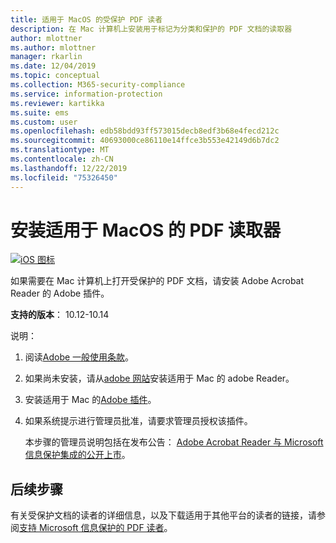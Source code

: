 ```yaml
---
title: 适用于 MacOS 的受保护 PDF 读者
description: 在 Mac 计算机上安装用于标记为分类和保护的 PDF 文档的读取器
author: mlottner
ms.author: mlottner
manager: rkarlin
ms.date: 12/04/2019
ms.topic: conceptual
ms.collection: M365-security-compliance
ms.service: information-protection
ms.reviewer: kartikka
ms.suite: ems
ms.custom: user
ms.openlocfilehash: edb58bdd93ff573015decb8edf3b68e4fecd212c
ms.sourcegitcommit: 40693000ce86110e14ffce3b553e42149d6b7dc2
ms.translationtype: MT
ms.contentlocale: zh-CN
ms.lasthandoff: 12/22/2019
ms.locfileid: "75326450"
---
```

# <a name="install-a-pdf-reader-for-macos"></a>安装适用于 MacOS 的 PDF 读取器

[![iOS 图标](../media/develop/ios-icon.png)](https://go.microsoft.com/fwlink/?linkid=2050049)

如果需要在 Mac 计算机上打开受保护的 PDF 文档，请安装 Adobe Acrobat Reader 的 Adobe 插件。

**支持的版本**： 10.12-10.14

说明：

1. 阅读[Adobe 一般使用条款](https://www.adobe.com/legal/terms.html)。

2. 如果尚未安装，请从[adobe 网站](https://www.adobe.com/)安装适用于 Mac 的 adobe Reader。

3. 安装适用于 Mac 的[Adobe 插件](https://go.microsoft.com/fwlink/?linkid=2050049)。

4. 如果系统提示进行管理员批准，请要求管理员授权该插件。
    
    本步骤的管理员说明包括在发布公告： [Adobe Acrobat Reader 与 Microsoft 信息保护集成的公开上市](https://techcommunity.microsoft.com/t5/Azure-Information-Protection/General-Availability-of-Adobe-Acrobat-Reader-integration-with/ba-p/298396)。

## <a name="next-steps"></a>后续步骤

有关受保护文档的读者的详细信息，以及下载适用于其他平台的读者的链接，请参阅[支持 Microsoft 信息保护的 PDF 读者](protected-pdf-readers.md)。


